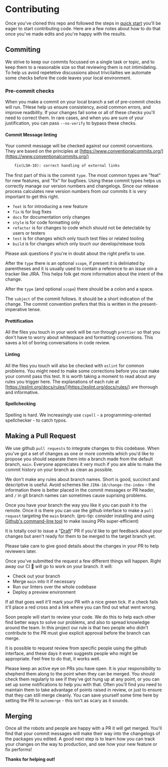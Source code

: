 # Contributing

Once you've cloned this repo and followed the steps in [quick start](../README.md#quickstart) you'll be eager to start contributing code. Here are a few notes about how to do that once you've made edits and you're happy with the results.

## Commiting

We strive to keep our commits focussed on a single task or topic, and to keep them to a reasonable size so that reviewing them is not intimidating. To help us avoid repetetive discussions about trivcilaities we automate some checks before the code leaves your local environment.

### Pre-commit checks

When you make a commit on your local branch a set of pre-commit checks will run. THese help us ensure consistency, avoid common errors, and improve readbility. If your changes fail some or all of these checks you'll need to correct them. In rare cases, and when you are sure of your justification, you can pass `--no-verify` to bypass these checks.

#### Commit Message linting

Your commit message will be checked against our commit conventions. They are based on the principles at [https://www.conventionalcommits.org/](https://www.conventionalcommits.org/)

```txt
    fix(LSH-10): correct handling of external links
```

The first part of this is the commit `type`. The most common types are "feat" for new features, and "fix" for bugfixes. Using these commit types helps us correctly manage our version numbers and changelogs. Since our release process calculates new version numbers from our commits it is very important to get this right.

- `feat` is for introducing a new feature
- `fix` is for bug fixes
- `docs` for documentation only changes
- `style` is for code formatting only
- `refactor` is for changes to code which should not be detectable by users or testers
- `test` is for changes which only touch test files or related tooling
- `build` is for changes which only touch our develop/release tools

Please ask questions if you're in doubt about the right prefix to use.

After the `type` there is an optional `scope`, if present it is deliniated by parentheses and it is usually used to contain a reference to an issue oin a tracker like JIRA. This helps folk get more information about the intent of the change.

After the `type` (and optional `scope`) there should be a colon and a space.

The `subject` of the commit follows. It should be a short indication of the change. The commit convention prefers that this is written in the present-imperative tense.

#### Prettification

All the files you touch in your work will be run through `prettier` so that you don't have to worry about whitespace and formatting conventions. This saves a lot of boring conversations in code review.

#### Linting

All the files you touch will also be checked with `eslint` for common problems. You might need to make some corrections before you can make your commit pass this test. It is worth taking a moment to read about any rules you trigger here. The explanations of each rule at [https://eslint.org/docs/rules/](https://eslint.org/docs/rules/) are thorough and informative.

#### Spellchecking

Spelling is hard. We increasingly use `cspell` - a programming-oriented spellchecker - to catch typos.

## Making a Pull Request

We use github `pull requests` to integrate changes to this codebase. When you've got a set of changes as one or more commits which you'd like to propose you should separate them into a branch made from the default branch, `main`. Everyone appreciates it very much if you are able to make the commit history on your branch as clean as possible.

We don't make any rules about branch names. Short is good, succinct and descriptive is useful. Avoid schemes like `JIRA-10/change-the-index` - the information there is better placed in the commit messages or PR header, and `/` in git branch names can sometimes cause suprising problems.

Once you have your branch the way you like it you can push it to the remote. Once it is there you can use the github interface to make a `pull request` targeting the `main` branch. (pro-tip: consider installing and using [Github's command-line tool](https://cli.github.com/) to make issuing PRs super-efficient)

It is totally cool to issue a "[Draft](https://docs.github.com/en/pull-requests/collaborating-with-pull-requests/proposing-changes-to-your-work-with-pull-requests/changing-the-stage-of-a-pull-request)" PR if you'd like to get feedback about your changes but aren't ready for them to be merged to the target branch yet.

Please take care to give good details about the changes in your PR to help reviewers later.

Once you've submitted the request a few different things will happen. Right away our CI :robot: will go to work on your branch. It will:

- Check out your branch
- Merge `main` into it if necessary
- Run our linters over the whole codebase
- Deploy a preview environment

If all that goes well it'll mark your PR with a nice green tick. If a check fails it'll place a red cross and a link where you can find out what went wrong.

Soon people will start to review your code. We do this to help each other find better ways to solve our problems, and also to spread knowledge around the team. In this project our rule is that two people who didn't contribute to the PR must give explicit approval before the branch can merge.

It is possible to request review from specific people using the github interface, and these days it even suggests people who might be appropriate. Feel free to do that, it works well.

Please keep an active eye on PRs you have open. It is your responsibility to shepherd them along to the point when they can be merged. You should check them regularly to see if they've got hung up at any point, or you can set up some notifications to help you with that. Often you'll find you need to maintain them to take advantage of points raised in review, or just to ensure that they can still merge cleanly. You can save yourself some time here by setting the PR to `automerge` - this isn't as scary as it sounds.

## Merging

Once all the robots and people are happy with a PR it will get merged. You'll find that your commit messages will make their way into the changelogs of the packages you edited. A good next step is to learn how you can track your changes on the way to production, and see how your new feature or fix performs!

**Thanks for helping out!**
